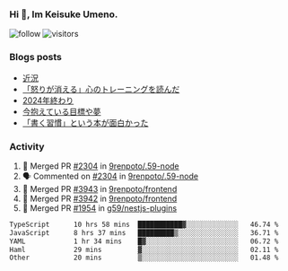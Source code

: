 ### Hi 👋, Im Keisuke Umeno.

<!--
**9renpoto/9renpoto** is a ✨ _special_ ✨ repository because its `README.md` (this file) appears on your GitHub profile.

Here are some ideas to get you started:

- 🔭 I’m currently working on ...
- 🌱 I’m currently learning ...
- 👯 I’m looking to collaborate on ...
- 🤔 I’m looking for help with ...
- 💬 Ask me about ...
- 📫 How to reach me: ...
- 😄 Pronouns: ...
- ⚡ Fun fact: ...
-->

![follow](https://img.shields.io/github/followers/9renpoto?label=Follow&style=social)
![visitors](https://komarev.com/ghpvc/?username=9renpoto&label=Profile%20views&color=0e75b6&style=flat)

### Blogs posts

<!-- BLOG-POST-LIST:START -->
- [近況](https://9renpoto.win/entry/2025/04/05/current_status)
- [「怒りが消える」心のトレーニングを読んだ](https://9renpoto.win/entry/2025/02/01/anger-management)
- [2024年終わり](https://9renpoto.win/entry/2024/12/31/2024-end)
- [今抱えている目標や夢](https://9renpoto.win/entry/2024/12/02/objective)
- [「書く習慣」という本が面白かった](https://9renpoto.win/entry/2024/11/11/leave_a_feeling_sad)
<!-- BLOG-POST-LIST:END -->

### Activity

<!--START_SECTION:activity-->
1. 🎉 Merged PR [#2304](https://github.com/9renpoto/.59-node/pull/2304) in [9renpoto/.59-node](https://github.com/9renpoto/.59-node)
2. 🗣 Commented on [#2304](https://github.com/9renpoto/.59-node/pull/2304#issuecomment-2819702918) in [9renpoto/.59-node](https://github.com/9renpoto/.59-node)
3. 🎉 Merged PR [#3943](https://github.com/9renpoto/frontend/pull/3943) in [9renpoto/frontend](https://github.com/9renpoto/frontend)
4. 🎉 Merged PR [#3942](https://github.com/9renpoto/frontend/pull/3942) in [9renpoto/frontend](https://github.com/9renpoto/frontend)
5. 🎉 Merged PR [#1954](https://github.com/g59/nestjs-plugins/pull/1954) in [g59/nestjs-plugins](https://github.com/g59/nestjs-plugins)
<!--END_SECTION:activity-->

<!--START_SECTION:waka-->

```txt
TypeScript      10 hrs 58 mins  ███████████▓░░░░░░░░░░░░░   46.74 %
JavaScript      8 hrs 37 mins   █████████▒░░░░░░░░░░░░░░░   36.71 %
YAML            1 hr 34 mins    █▓░░░░░░░░░░░░░░░░░░░░░░░   06.72 %
Haml            29 mins         ▓░░░░░░░░░░░░░░░░░░░░░░░░   02.11 %
Other           20 mins         ▒░░░░░░░░░░░░░░░░░░░░░░░░   01.48 %
```

<!--END_SECTION:waka-->
